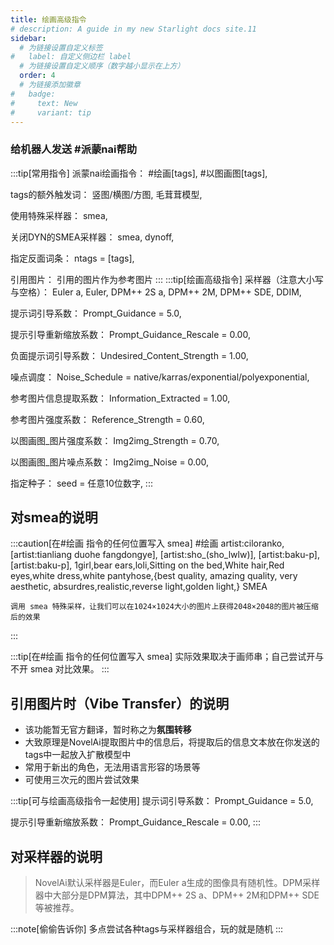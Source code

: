 ```yaml
---
title: 绘画高级指令
# description: A guide in my new Starlight docs site.11
sidebar:
  # 为链接设置自定义标签
#   label: 自定义侧边栏 label
  # 为链接设置自定义顺序（数字越小显示在上方）
  order: 4
  # 为链接添加徽章
#   badge:
#     text: New
#     variant: tip
---
```

### 给机器人发送 #派蒙nai帮助
:::tip[常用指令]
派蒙nai绘画指令：
 #绘画[tags],
 #以图画图[tags],

tags的额外触发词：
   竖图/横图/方图,
   毛茸茸模型,

 使用特殊采样器：
   smea,

 关闭DYN的SMEA采样器：
   smea, dynoff,

 指定反面词条：
   ntags = [tags],

 引用图片：
   引用的图片作为参考图片
:::
:::tip[绘画高级指令]
 采样器（注意大小写与空格）：
   Euler a,
   Euler,
   DPM++ 2S a,
   DPM++ 2M,
   DPM++ SDE,
   DDIM,

 提示词引导系数：
   Prompt_Guidance = 5.0,

 提示引导重新缩放系数：
   Prompt_Guidance_Rescale = 0.00,

 负面提示词引导系数：
   Undesired_Content_Strength = 1.00,

 噪点调度：
   Noise_Schedule = native/karras/exponential/polyexponential,

 参考图片信息提取系数：
   Information_Extracted = 1.00,

 参考图片强度系数：
   Reference_Strength = 0.60,

 以图画图_图片强度系数：
   Img2img_Strength = 0.70,

 以图画图_图片噪点系数：
   Img2img_Noise = 0.00,

 指定种子：
   seed = 任意10位数字,
:::

## 对smea的说明
:::caution[在#绘画 指令的任何位置写入 smea]
#绘画 artist:ciloranko, [artist:tianliang duohe fangdongye], 
[artist:sho_(sho_lwlw)], [artist:baku-p],  [artist:baku-p], 1girl,bear ears,loli,Sitting on the bed,White hair,Red eyes,white dress,white pantyhose,{best quality, amazing quality, very aesthetic, absurdres,realistic,reverse light,golden light,} SMEA
```
调用 smea 特殊采样，让我们可以在1024×1024大小的图片上获得2048×2048的图片被压缩后的效果
```
:::

:::tip[在#绘画 指令的任何位置写入 smea]
实际效果取决于画师串；自己尝试开与不开 smea 对比效果。
:::

## 引用图片时（Vibe Transfer）的说明
- 该功能暂无官方翻译，暂时称之为**氛围转移**
- 大致原理是NovelAi提取图片中的信息后，将提取后的信息文本放在你发送的tags中一起放入扩散模型中
- 常用于新出的角色，无法用语言形容的场景等
- 可使用三次元的图片尝试效果

:::tip[可与绘画高级指令一起使用]
 提示词引导系数：
   Prompt_Guidance = 5.0,

 提示引导重新缩放系数：
   Prompt_Guidance_Rescale = 0.00,
:::

## 对采样器的说明
> NovelAi默认采样器是Euler，而Euler a生成的图像具有随机性。DPM采样器中大部分是DPM算法，其中DPM++ 2S a、DPM++ 2M和DPM++ SDE等被推荐。

:::note[偷偷告诉你]
多点尝试各种tags与采样器组合，玩的就是随机
:::